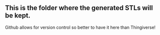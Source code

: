 ## This is the folder where the generated STLs will be kept.  
Github allows for version control so better to have it here than Thingiverse!
